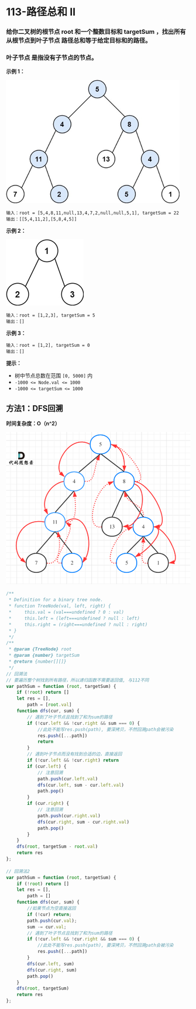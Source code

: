 # 113-路径总和 II

### 给你二叉树的根节点 root 和一个整数目标和 targetSum ，找出所有 从根节点到叶子节点 路径总和等于给定目标和的路径。

### 叶子节点 是指没有子节点的节点。

**示例 1：**

<img src="img/题目1.jpg" style="zoom:80%;" />

```
输入：root = [5,4,8,11,null,13,4,7,2,null,null,5,1], targetSum = 22
输出：[[5,4,11,2],[5,8,4,5]]
```

**示例 2：**

<img src="img/题目2.jpg" />

```
输入：root = [1,2,3], targetSum = 5
输出：[]
```

**示例 3：**

```
输入：root = [1,2], targetSum = 0
输出：[]
```

**提示：**

- 树中节点总数在范围 `[0, 5000]` 内
- `-1000 <= Node.val <= 1000`
- `-1000 <= targetSum <= 1000`



## 方法1：DFS回溯

**时间复杂度：O（n^2）**

<img src="img/图解.png" style="zoom:70%;" />

```js
/**
 * Definition for a binary tree node.
 * function TreeNode(val, left, right) {
 *     this.val = (val===undefined ? 0 : val)
 *     this.left = (left===undefined ? null : left)
 *     this.right = (right===undefined ? null : right)
 * }
 */
/**
 * @param {TreeNode} root
 * @param {number} targetSum
 * @return {number[][]}
 */
// 回溯法
// 要遍历整个树找到所有路径，所以递归函数不需要返回值, 与112不同
var pathSum = function (root, targetSum) {
    if (!root) return []
    let res = [],
        path = [root.val]
    function dfs(cur, sum) {
        // 遇到了叶子节点且找到了和为sum的路径
        if (!cur.left && !cur.right && sum === 0) {
            //此处不能写res.push(path), 要深拷贝，不然回溯path会被污染
            res.push([...path])
            return
        }
        // 遇到叶子节点而没有找到合适的边，直接返回
        if (!cur.left && !cur.right) return
        if (cur.left) {
            // 注意回溯
            path.push(cur.left.val)
            dfs(cur.left, sum - cur.left.val)
            path.pop()
        }
        if (cur.right) {
            // 注意回溯
            path.push(cur.right.val)
            dfs(cur.right, sum - cur.right.val)
            path.pop()
        }
    }
    dfs(root, targetSum - root.val)
    return res
};

// 回溯法2
var pathSum = function (root, targetSum) {
    if (!root) return []
    let res = [],
        path = []
    function dfs(cur, sum) {
        //如果节点为空直接返回
        if (!cur) return;
        path.push(cur.val);
        sum -= cur.val;
        // 遇到了叶子节点且找到了和为sum的路径
        if (!cur.left && !cur.right && sum === 0) {
            //此处不能写res.push(path), 要深拷贝，不然回溯path会被污染
            res.push([...path])
        }
        dfs(cur.left, sum)
        dfs(cur.right, sum)
        path.pop()
    }
    dfs(root, targetSum)
    return res
};
```


